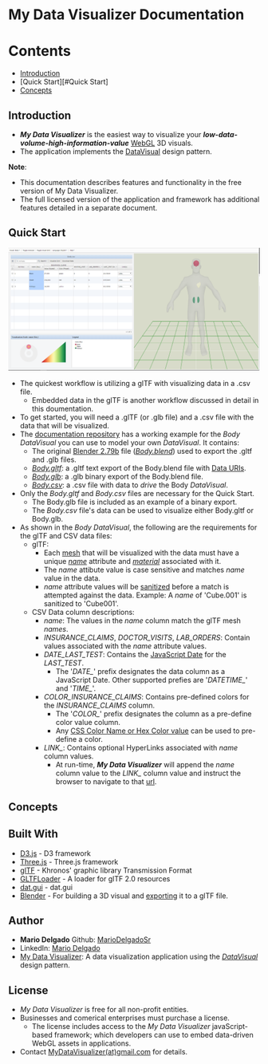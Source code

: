 # My Data Visualizer Documentation


# Contents

* [Introduction](#Introduction)
* [Quick Start][#Quick Start]
* [Concepts](#Concepts)

## Introduction

* ***My Data Visualizer*** is the easiest way to visualize your ***low-data-volume-high-information-value*** [WebGL](https://www.khronos.org/webgl/) 3D visuals.
* The application implements the [DataVisual](https://observablehq.com/@mariodelgadosr/datavisual-data-visual-design-pattern-for-webgl-3d-assets) design pattern.

**Note**: 

* This documentation describes features and functionality in the free version of My Data Visualizer.  
* The full licensed version of the application and framework has additional features detailed in a separate document.

## Quick Start

![Screen Shot of My Data Visualizer Body Demo](https://github.com/MarioDelgadoSr/MyDataVisualizerDoc/blob/master/img/MyDataVisualizerBodyScreenShot.png)

* The quickest workflow is utilizing a glTF with visualizing data in a .csv file.  
	* Embedded data in the glTF is another workflow discussed in detail in this doumentation.
* To get started, you will need a .glTF (or .glb file) and a .csv file with the data that will be visualized.
* The [documentation repository](https://github.com/MarioDelgadoSr/MyDataVisualizerDoc/tree/master/repository/Tutorial) has a working example for the *Body* *DataVisual* you can use to model your own *DataVisual*. 
  It contains:
	* The original [Blender 2.79b](https://www.blender.org/) file ([*Body.blend*](https://github.com/MarioDelgadoSr/MyDataVisualizerDoc/blob/master/repository/Tutorial/Body.blend)) used to export the .gltf and .glb files.
	* [*Body.gltf*](https://github.com/MarioDelgadoSr/MyDataVisualizerDoc/blob/master/repository/Tutorial/Body.csv): a .gltf text export of the Body.blend file with [Data URIs](https://github.com/KhronosGroup/glTF/tree/master/specification/2.0#uris).
	* [*Body.glb*](https://github.com/MarioDelgadoSr/MyDataVisualizerDoc/blob/master/repository/Tutorial/Body.glb): a .glb binary export of the Body.blend file.
	* [*Body.csv*](https://github.com/MarioDelgadoSr/MyDataVisualizerDoc/blob/master/repository/Tutorial/Body.csv): a .csv file with data to *drive* the Body *DataVisual*.
* Only the *Body.gltf* and *Body.csv* files are necessary for the Quick Start.  
	* The Body.glb file is included as an example of a binary export.  
	* The *Body.csv* file's data can be used to visualize either Body.gltf or Body.glb.
* As shown in the *Body* *DataVisual*, the following are the requirements for the glTF and CSV data files:
	* glTF:
		* Each [mesh](https://github.com/KhronosGroup/glTF/tree/master/specification/2.0#meshes) that will be visualized with the data must have a unique [*name*](https://github.com/KhronosGroup/glTF/tree/master/specification/2.0#indices-and-names) attribute and [*material*](https://github.com/KhronosGroup/glTF/tree/master/specification/2.0#materials) associated with it.
		* The *name* attibute value is case sensitive and matches *name* value in the data.
		* *name* attribute values will be [sanitized](https://discourse.threejs.org/t/issue-with-gltfloader-and-objects-with-dots-in-their-name-attribute/6726/2) before a match is attempted against the data.  Example: A *name* of 'Cube.001' is sanitized to 'Cube001'.
	* CSV Data column descriptions:
		* *name*: The values in the *name* column match the glTF mesh *names*.
		* *INSURANCE_CLAIMS*, *DOCTOR_VISITS*, *LAB_ORDERS*: Contain values associated with the *name* attribute values.
		* *DATE_LAST_TEST*: Contains the [JavaScript Date](https://www.w3schools.com/js/js_dates.asp) for the *LAST_TEST*.  
			* The '*DATE_*' prefix designates the data column as a JavaScript Date.  Other supported prefies are '*DATETIME_*' and '*TIME_*'. 
		* *COLOR_INSURANCE_CLAIMS*: Contains pre-defined colors for the *INSURANCE_CLAIMS* column. 
			* The '*COLOR_*' prefix designates the column as a pre-define color value column.    
			* Any [CSS Color Name or Hex Color value](https://www.w3schools.com/colors/colors_names.asp) can be used to pre-define a color.
		* *LINK_*: Contains optional HyperLinks associated with *name* column values.  
			* At run-time, ***My Data Visualizer*** will append the *name* column value to the *LINK_* column value and instruct the browser to navigate to that [url](https://en.wikipedia.org/wiki/URL).	

## Concepts




## Built With

* [D3.js](https://d3js.org/) - D3 framework
* [Three.js](https://threejs.org/) - Three.js framework
* [glTF](https://www.khronos.org/gltf/) - Khronos' graphic library Transmission Format
* [GLTFLoader](https://threejs.org/docs/index.html#examples/loaders/GLTFLoader) - A loader for glTF 2.0 resources
* [dat.gui](https://workshop.chromeexperiments.com/examples/gui/#1--Basic-Usage) - dat.gui
* [Blender](https://www.blender.org/) - For building a 3D visual and [exporting](https://docs.blender.org/manual/en/dev/addons/io_gltf2.html) it to a glTF file.


## Author

* **Mario Delgado**  Github: [MarioDelgadoSr](https://github.com/MarioDelgadoSr)
* LinkedIn: [Mario Delgado](https://www.linkedin.com/in/mario-delgado-5b6195155/)
* [My Data Visualizer](http://MyDataVisualizer.com): A data visualization application using the [*DataVisual*](https://github.com/MarioDelgadoSr/DataVisual) design pattern.


## License

* *My Data Visualizer* is free for all non-profit entities.  
* Businesses and comerical enterprises must purchase a license.  
	* The license includes access to the *My Data Visualizer* javaScript-based framework; which developers can use to embed data-driven WebGL assets in applications. 
* Contact [MyDataVisualizer(at)gmail.com](mailto:MyDataVisualizer@gmail.com) for details. 
